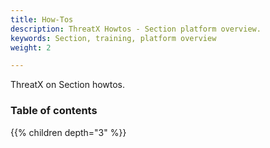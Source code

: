 ```yaml
---
title: How-Tos
description: ThreatX Howtos - Section platform overview.
keywords: Section, training, platform overview
weight: 2

---
```


ThreatX on Section howtos. 

### Table of contents

{{% children depth="3" %}}